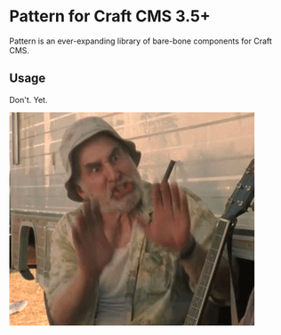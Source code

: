 # Pattern for Craft CMS 3.5+

Pattern is an ever-expanding library of bare-bone components for Craft CMS. 

## Usage

Don't. Yet.

![Under Construction](resources/img/shh.gif)